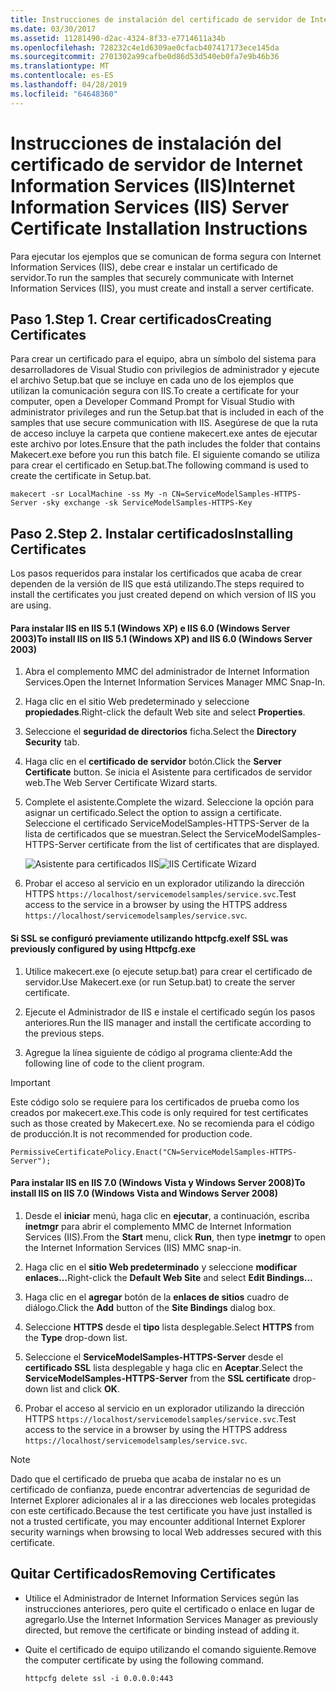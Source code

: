 ```yaml
---
title: Instrucciones de instalación del certificado de servidor de Internet Information Services (IIS)
ms.date: 03/30/2017
ms.assetid: 11281490-d2ac-4324-8f33-e7714611a34b
ms.openlocfilehash: 728232c4e1d6309ae0cfacb407417173ece145da
ms.sourcegitcommit: 2701302a99cafbe0d86d53d540eb0fa7e9b46b36
ms.translationtype: MT
ms.contentlocale: es-ES
ms.lasthandoff: 04/28/2019
ms.locfileid: "64648360"
---
```

# <a name="internet-information-services-iis-server-certificate-installation-instructions"></a><span data-ttu-id="d37ea-102">Instrucciones de instalación del certificado de servidor de Internet Information Services (IIS)</span><span class="sxs-lookup"><span data-stu-id="d37ea-102">Internet Information Services (IIS) Server Certificate Installation Instructions</span></span>
<span data-ttu-id="d37ea-103">Para ejecutar los ejemplos que se comunican de forma segura con Internet Information Services (IIS), debe crear e instalar un certificado de servidor.</span><span class="sxs-lookup"><span data-stu-id="d37ea-103">To run the samples that securely communicate with Internet Information Services (IIS), you must create and install a server certificate.</span></span>  
  
## <a name="step-1-creating-certificates"></a><span data-ttu-id="d37ea-104">Paso 1.</span><span class="sxs-lookup"><span data-stu-id="d37ea-104">Step 1.</span></span> <span data-ttu-id="d37ea-105">Crear certificados</span><span class="sxs-lookup"><span data-stu-id="d37ea-105">Creating Certificates</span></span>  
 <span data-ttu-id="d37ea-106">Para crear un certificado para el equipo, abra un símbolo del sistema para desarrolladores de Visual Studio con privilegios de administrador y ejecute el archivo Setup.bat que se incluye en cada uno de los ejemplos que utilizan la comunicación segura con IIS.</span><span class="sxs-lookup"><span data-stu-id="d37ea-106">To create a certificate for your computer, open a Developer Command Prompt for Visual Studio with administrator privileges and run the Setup.bat that is included in each of the samples that use secure communication with IIS.</span></span> <span data-ttu-id="d37ea-107">Asegúrese de que la ruta de acceso incluye la carpeta que contiene makecert.exe antes de ejecutar este archivo por lotes.</span><span class="sxs-lookup"><span data-stu-id="d37ea-107">Ensure that the path includes the folder that contains Makecert.exe before you run this batch file.</span></span> <span data-ttu-id="d37ea-108">El siguiente comando se utiliza para crear el certificado en Setup.bat.</span><span class="sxs-lookup"><span data-stu-id="d37ea-108">The following command is used to create the certificate in Setup.bat.</span></span>  
  
```  
makecert -sr LocalMachine -ss My -n CN=ServiceModelSamples-HTTPS-Server -sky exchange -sk ServiceModelSamples-HTTPS-Key  
```  
  
## <a name="step-2-installing-certificates"></a><span data-ttu-id="d37ea-109">Paso 2.</span><span class="sxs-lookup"><span data-stu-id="d37ea-109">Step 2.</span></span> <span data-ttu-id="d37ea-110">Instalar certificados</span><span class="sxs-lookup"><span data-stu-id="d37ea-110">Installing Certificates</span></span>  
 <span data-ttu-id="d37ea-111">Los pasos requeridos para instalar los certificados que acaba de crear dependen de la versión de IIS que está utilizando.</span><span class="sxs-lookup"><span data-stu-id="d37ea-111">The steps required to install the certificates you just created depend on which version of IIS you are using.</span></span>  
  
#### <a name="to-install-iis-on-iis-51-windows-xp-and-iis-60-windows-server-2003"></a><span data-ttu-id="d37ea-112">Para instalar IIS en IIS 5.1 (Windows XP) e IIS 6.0 (Windows Server 2003)</span><span class="sxs-lookup"><span data-stu-id="d37ea-112">To install IIS on IIS 5.1 (Windows XP) and IIS 6.0 (Windows Server 2003)</span></span>  
  
1. <span data-ttu-id="d37ea-113">Abra el complemento MMC del administrador de Internet Information Services.</span><span class="sxs-lookup"><span data-stu-id="d37ea-113">Open the Internet Information Services Manager MMC Snap-In.</span></span>  
  
2. <span data-ttu-id="d37ea-114">Haga clic en el sitio Web predeterminado y seleccione **propiedades**.</span><span class="sxs-lookup"><span data-stu-id="d37ea-114">Right-click the default Web site and select **Properties**.</span></span>  
  
3. <span data-ttu-id="d37ea-115">Seleccione el **seguridad de directorios** ficha.</span><span class="sxs-lookup"><span data-stu-id="d37ea-115">Select the **Directory Security** tab.</span></span>  
  
4. <span data-ttu-id="d37ea-116">Haga clic en el **certificado de servidor** botón.</span><span class="sxs-lookup"><span data-stu-id="d37ea-116">Click the **Server Certificate** button.</span></span> <span data-ttu-id="d37ea-117">Se inicia el Asistente para certificados de servidor web.</span><span class="sxs-lookup"><span data-stu-id="d37ea-117">The Web Server Certificate Wizard starts.</span></span>  
  
5. <span data-ttu-id="d37ea-118">Complete el asistente.</span><span class="sxs-lookup"><span data-stu-id="d37ea-118">Complete the wizard.</span></span> <span data-ttu-id="d37ea-119">Seleccione la opción para asignar un certificado.</span><span class="sxs-lookup"><span data-stu-id="d37ea-119">Select the option to assign a certificate.</span></span> <span data-ttu-id="d37ea-120">Seleccione el certificado ServiceModelSamples-HTTPS-Server de la lista de certificados que se muestran.</span><span class="sxs-lookup"><span data-stu-id="d37ea-120">Select the ServiceModelSamples-HTTPS-Server certificate from the list of certificates that are displayed.</span></span>  
  
     <span data-ttu-id="d37ea-121">![Asistente para certificados IIS](../../../../docs/framework/wcf/samples/media/iiscertificate-wizard.GIF "IISCertificate_Wizard")</span><span class="sxs-lookup"><span data-stu-id="d37ea-121">![IIS Certificate Wizard](../../../../docs/framework/wcf/samples/media/iiscertificate-wizard.GIF "IISCertificate_Wizard")</span></span>  
  
6. <span data-ttu-id="d37ea-122">Probar el acceso al servicio en un explorador utilizando la dirección HTTPS `https://localhost/servicemodelsamples/service.svc`.</span><span class="sxs-lookup"><span data-stu-id="d37ea-122">Test access to the service in a browser by using the HTTPS address `https://localhost/servicemodelsamples/service.svc`.</span></span>  
  
#### <a name="if-ssl-was-previously-configured-by-using-httpcfgexe"></a><span data-ttu-id="d37ea-123">Si SSL se configuró previamente utilizando httpcfg.exe</span><span class="sxs-lookup"><span data-stu-id="d37ea-123">If SSL was previously configured by using Httpcfg.exe</span></span>  
  
1. <span data-ttu-id="d37ea-124">Utilice makecert.exe (o ejecute setup.bat) para crear el certificado de servidor.</span><span class="sxs-lookup"><span data-stu-id="d37ea-124">Use Makecert.exe (or run Setup.bat) to create the server certificate.</span></span>  
  
2. <span data-ttu-id="d37ea-125">Ejecute el Administrador de IIS e instale el certificado según los pasos anteriores.</span><span class="sxs-lookup"><span data-stu-id="d37ea-125">Run the IIS manager and install the certificate according to the previous steps.</span></span>  
  
3. <span data-ttu-id="d37ea-126">Agregue la línea siguiente de código al programa cliente:</span><span class="sxs-lookup"><span data-stu-id="d37ea-126">Add the following line of code to the client program.</span></span>  
  
> [!IMPORTANT]
>  <span data-ttu-id="d37ea-127">Este código solo se requiere para los certificados de prueba como los creados por makecert.exe.</span><span class="sxs-lookup"><span data-stu-id="d37ea-127">This code is only required for test certificates such as those created by Makecert.exe.</span></span> <span data-ttu-id="d37ea-128">No se recomienda para el código de producción.</span><span class="sxs-lookup"><span data-stu-id="d37ea-128">It is not recommended for production code.</span></span>  
  
```  
PermissiveCertificatePolicy.Enact("CN=ServiceModelSamples-HTTPS-Server");  
```  
  
#### <a name="to-install-iis-on-iis-70-windows-vista-and-windows-server-2008"></a><span data-ttu-id="d37ea-129">Para instalar IIS en IIS 7.0 (Windows Vista y Windows Server 2008)</span><span class="sxs-lookup"><span data-stu-id="d37ea-129">To install IIS on IIS 7.0 (Windows Vista and Windows Server 2008)</span></span>  
  
1. <span data-ttu-id="d37ea-130">Desde el **iniciar** menú, haga clic en **ejecutar**, a continuación, escriba **inetmgr** para abrir el complemento MMC de Internet Information Services (IIS).</span><span class="sxs-lookup"><span data-stu-id="d37ea-130">From the **Start** menu, click **Run**, then type **inetmgr** to open the Internet Information Services (IIS) MMC snap-in.</span></span>  
  
2. <span data-ttu-id="d37ea-131">Haga clic en el **sitio Web predeterminado** y seleccione **modificar enlaces...**</span><span class="sxs-lookup"><span data-stu-id="d37ea-131">Right-click the **Default Web Site** and select **Edit Bindings…**</span></span>  
  
3. <span data-ttu-id="d37ea-132">Haga clic en el **agregar** botón de la **enlaces de sitios** cuadro de diálogo.</span><span class="sxs-lookup"><span data-stu-id="d37ea-132">Click the **Add** button of the **Site Bindings** dialog box.</span></span>  
  
4. <span data-ttu-id="d37ea-133">Seleccione **HTTPS** desde el **tipo** lista desplegable.</span><span class="sxs-lookup"><span data-stu-id="d37ea-133">Select **HTTPS** from the **Type** drop-down list.</span></span>  
  
5. <span data-ttu-id="d37ea-134">Seleccione el **ServiceModelSamples-HTTPS-Server** desde el **certificado SSL** lista desplegable y haga clic en **Aceptar**.</span><span class="sxs-lookup"><span data-stu-id="d37ea-134">Select the **ServiceModelSamples-HTTPS-Server** from the **SSL certificate** drop-down list and click **OK**.</span></span>  
  
6. <span data-ttu-id="d37ea-135">Probar el acceso al servicio en un explorador utilizando la dirección HTTPS `https://localhost/servicemodelsamples/service.svc`.</span><span class="sxs-lookup"><span data-stu-id="d37ea-135">Test access to the service in a browser by using the HTTPS address `https://localhost/servicemodelsamples/service.svc`.</span></span>  
  
> [!NOTE]
>  <span data-ttu-id="d37ea-136">Dado que el certificado de prueba que acaba de instalar no es un certificado de confianza, puede encontrar advertencias de seguridad de Internet Explorer adicionales al ir a las direcciones web locales protegidas con este certificado.</span><span class="sxs-lookup"><span data-stu-id="d37ea-136">Because the test certificate you have just installed is not a trusted certificate, you may encounter additional Internet Explorer security warnings when browsing to local Web addresses secured with this certificate.</span></span>  
  
## <a name="removing-certificates"></a><span data-ttu-id="d37ea-137">Quitar Certificados</span><span class="sxs-lookup"><span data-stu-id="d37ea-137">Removing Certificates</span></span>  
  
- <span data-ttu-id="d37ea-138">Utilice el Administrador de Internet Information Services según las instrucciones anteriores, pero quite el certificado o enlace en lugar de agregarlo.</span><span class="sxs-lookup"><span data-stu-id="d37ea-138">Use the Internet Information Services Manager as previously directed, but remove the certificate or binding instead of adding it.</span></span>  
  
- <span data-ttu-id="d37ea-139">Quite el certificado de equipo utilizando el comando siguiente.</span><span class="sxs-lookup"><span data-stu-id="d37ea-139">Remove the computer certificate by using the following command.</span></span>  
  
    ```  
    httpcfg delete ssl -i 0.0.0.0:443  
    ```
